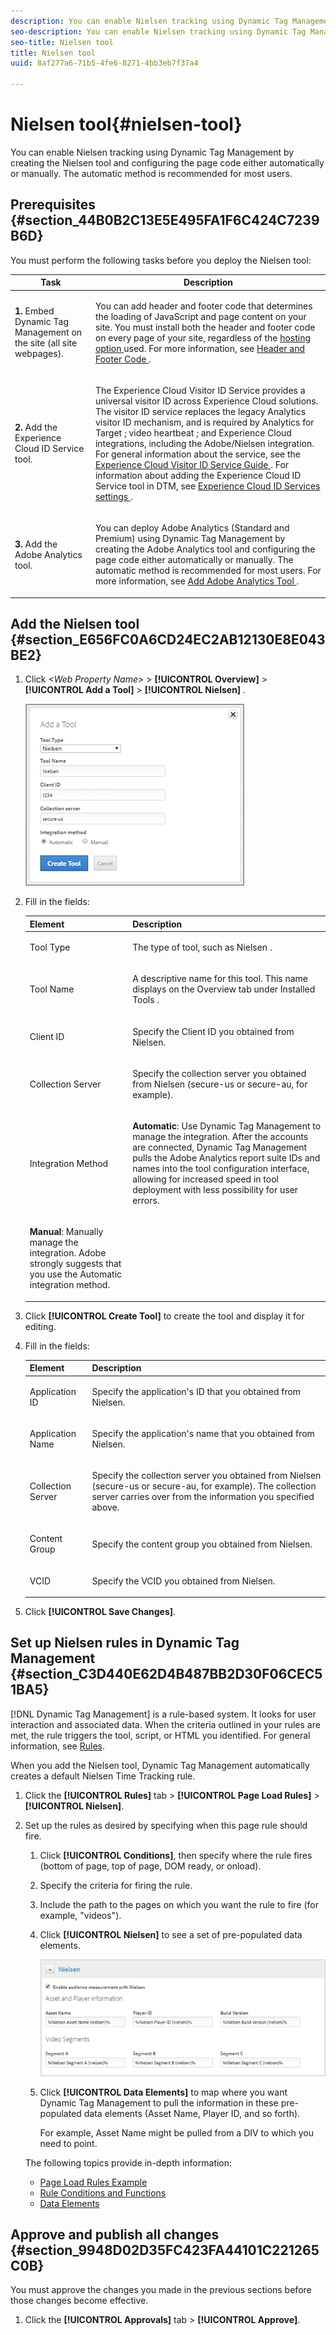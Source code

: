 ```yaml
---
description: You can enable Nielsen tracking using Dynamic Tag Management by creating the Nielsen tool and configuring the page code either automatically or manually. The automatic method is recommended for most users.
seo-description: You can enable Nielsen tracking using Dynamic Tag Management by creating the Nielsen tool and configuring the page code either automatically or manually. The automatic method is recommended for most users.
seo-title: Nielsen tool
title: Nielsen tool
uuid: 8af277a6-71b5-4fe6-8271-4bb3eb7f37a4

---
```


# Nielsen tool{#nielsen-tool}

You can enable Nielsen tracking using Dynamic Tag Management by creating the Nielsen tool and configuring the page code either automatically or manually. The automatic method is recommended for most users.

## Prerequisites {#section_44B0B2C13E5E495FA1F6C424C7239B6D}

You must perform the following tasks before you deploy the Nielsen tool:

<table id="table_5F72D90F206C4D1B9D67FDF62D7EB61F">
 <thead>
  <tr>
   <th colname="col1" class="entry"> Task </th>
   <th colname="col2" class="entry"> Description </th>
  </tr>
 </thead>
 <tbody>
  <tr>
   <td colname="col1"> <p><b>1.</b> Embed Dynamic Tag Management on the site (all site webpages). </p> </td>
   <td colname="col2"> <p> You can add header and footer code that determines the loading of JavaScript and page content on your site. You must install both the header and footer code on every page of your site, regardless of the <a href="../client-side-information/deployment.md#concept_09612483C4934E16B20F5E9DA3B7EB7D" format="dita" scope="local"> hosting option </a> used. For more information, see <a href="../client-side-information/deployment.md#concept_3F6A0A508F294FCBABEBA1DF540B781B" format="dita" scope="local"> Header and Footer Code </a>. </p> </td>
  </tr>
  <tr>
   <td colname="col1"> <p><b>2.</b> Add the Experience Cloud ID Service tool. </p> </td>
   <td colname="col2"> <p>The <span class="keyword"> Experience Cloud Visitor ID Service </span> provides a universal visitor ID across <span class="keyword"> Experience Cloud </span>solutions. The visitor ID service replaces the legacy Analytics visitor ID mechanism, and is required by <span class="keyword"> Analytics </span> for <span class="keyword"> Target </span>; <span class="keyword"> video heartbeat </span>; and <span class="keyword"> Experience Cloud </span> integrations, including the Adobe/Nielsen integration. For general information about the service, see the <a href="https://marketing.adobe.com/resources/help/en_US/mcvid/mcvid-overview.html" format="https" scope="external"> Experience Cloud Visitor ID Service Guide </a>. For information about adding the Experience Cloud ID Service tool in DTM, see <a href="https://marketing.adobe.com/resources/help/en_US/mcvid/mcvid-dtm-settings.html" format="html" scope="external"> Experience Cloud ID Services settings </a>. </p> </td> 
  </tr>
  <tr>
   <td colname="col1"> <p><b>3.</b> Add the Adobe Analytics tool. </p> </td>
   <td colname="col2"> <p>You can deploy <span class="keyword"> Adobe Analytics </span> (Standard and Premium) using Dynamic Tag Management by creating the <span class="keyword"> Adobe Analytics </span> tool and configuring the page code either automatically or manually. The automatic method is recommended for most users. For more information, see <a href="../tools-reference/analytics-dtm.md#concept_FBA6679A0B79490F8296437F11E5E4F8" format="dita" scope="local"> Add Adobe Analytics Tool </a>. </p> </td>
  </tr>
 </tbody>
</table>

## Add the Nielsen tool {#section_E656FC0A6CD24EC2AB12130E8E043BE2}

1. Click  *&lt;Web Property Name&gt;* > **[!UICONTROL Overview]** > **[!UICONTROL Add a Tool]** > **[!UICONTROL Nielsen]** .

   ![Step Result](assets/nielsen_tool.png)

1. Fill in the fields:

    <table id="table_1CFB53FE72E74CCB8CAA5D4E3873D286">
     <thead>
      <tr>
       <th colname="col1" class="entry"> Element </th>
       <th colname="col2" class="entry"> Description </th>
      </tr>
     </thead>
     <tbody>
      <tr>
       <td colname="col1"> <p>Tool Type </p> </td>
       <td colname="col2"> <p>The type of tool, such as <span class="keyword"> Nielsen </span>. </p> </td>
      </tr>
      <tr>
       <td colname="col1"> <p>Tool Name </p> </td>
       <td colname="col2"> <p>A descriptive name for this tool. This name displays on the <span class="wintitle"> Overview </span> tab under <span class="wintitle"> Installed Tools </span>. </p> </td>
      </tr>
      <tr>
       <td colname="col1"> <p>Client ID </p> </td>
       <td colname="col2"> <p>Specify the Client ID you obtained from Nielsen. </p> </td>
      </tr>
      <tr>
       <td colname="col1"> <p>Collection Server </p> </td>
       <td colname="col2"> <p>Specify the collection server you obtained from Nielsen (secure-us or secure-au, for example). </p> </td>
      </tr>
      <tr>
       <td colname="col1" morerows="1"> <p>Integration Method </p> </td>
       <td colname="col2"> <p> <b>Automatic</b>: Use Dynamic Tag Management to manage the integration. After the accounts are connected, Dynamic Tag Management pulls the <span class="keyword"> Adobe Analytics </span> report suite IDs and names into the tool configuration interface, allowing for increased speed in tool deployment with less possibility for user errors. </p> </td>
      </tr>
      <tr>
       <td colname="col2"> <p> <b>Manual</b>: Manually manage the integration. Adobe strongly suggests that you use the Automatic integration method. </p> </td>
      </tr>
     </tbody>
    </table>

1. Click **[!UICONTROL Create Tool]** to create the tool and display it for editing.
1. Fill in the fields:

    <table id="table_F2635DE3831B4476AD1B12041DB16FBD">
     <thead>
      <tr>
       <th colname="col1" class="entry"> Element </th>
       <th colname="col2" class="entry"> Description </th>
      </tr>
     </thead>
     <tbody>
      <tr>
       <td colname="col1"> <p>Application ID </p> </td>
       <td colname="col2"> <p>Specify the application's ID that you obtained from Nielsen. </p> </td>
      </tr>
      <tr>
       <td colname="col1"> <p>Application Name </p> </td>
       <td colname="col2"> <p>Specify the application's name that you obtained from Nielsen. </p> </td>
      </tr>
      <tr>
       <td colname="col1"> <p>Collection Server </p> </td>
       <td colname="col2"> <p>Specify the collection server you obtained from Nielsen (secure-us or secure-au, for example). The collection server carries over from the information you specified above. </p> </td>
      </tr>
      <tr>
       <td colname="col1"> <p>Content Group </p> </td>
       <td colname="col2"> <p>Specify the content group you obtained from Nielsen. </p> </td>
      </tr>
      <tr>
       <td colname="col1"> <p>VCID </p> </td>
       <td colname="col2"> <p>Specify the VCID you obtained from Nielsen. </p> </td>
      </tr>
     </tbody>
    </table>

1. Click **[!UICONTROL Save Changes]**.

## Set up Nielsen rules in Dynamic Tag Management {#section_C3D440E62D4B487BB2D30F06CEC51BA5}

[!DNL Dynamic Tag Management] is a rule-based system. It looks for user interaction and associated data. When the criteria outlined in your rules are met, the rule triggers the tool, script, or HTML you identified. For general information, see [Rules](../managing-resources/rules.md#concept_2D3F296DD3BD418BAB7A0E2415DD9C92).

When you add the Nielsen tool, Dynamic Tag Management automatically creates a default Nielsen Time Tracking rule.

1. Click the **[!UICONTROL Rules]** tab > **[!UICONTROL Page Load Rules]** > **[!UICONTROL Nielsen]**.
1. Set up the rules as desired by specifying when this page rule should fire.

    1. Click **[!UICONTROL Conditions]**, then specify where the rule fires (bottom of page, top of page, DOM ready, or onload).
    1. Specify the criteria for firing the rule.
    1. Include the path to the pages on which you want the rule to fire (for example, "videos").
    1. Click **[!UICONTROL Nielsen]** to see a set of pre-populated data elements.

       ![](assets/nielsen_rules.png)

    1. Click **[!UICONTROL Data Elements]** to map where you want Dynamic Tag Management to pull the information in these pre-populated data elements (Asset Name, Player ID, and so forth).

       For example, Asset Name might be pulled from a DIV to which you need to point.

   The following topics provide in-depth information:

    * [Page Load Rules Example](../managing-resources/rules.md#concept_811F4216145A4E3A91190DFFC9C2D223)
    * [Rule Conditions and Functions](../managing-resources/rules.md#reference_662A7B7D177C46C98980CD317A7A8861)
    * [Data Elements](../managing-resources/data-elements.md#concept_8A4591BD0F4241B6925D976482C43CD2)

## Approve and publish all changes {#section_9948D02D35FC423FA44101C221265C0B}

You must approve the changes you made in the previous sections before those changes become effective.

1. Click the **[!UICONTROL Approvals]** tab > **[!UICONTROL Approve]**.

